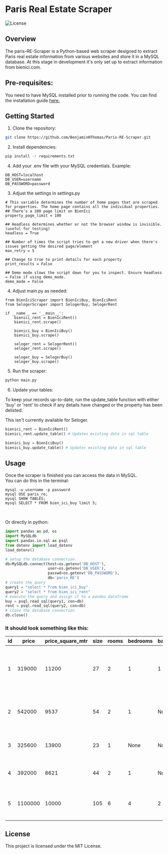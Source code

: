 # Paris Real Estate Scraper

![License](https://img.shields.io/badge/license-MIT-blue)

## Overview
The paris-RE-Scraper is a Python-based web scraper designed to extract Paris real estate information from various websites and store it in a MySQL database. At this stage in development it's only set up to extract information from bienici.com. 

## Pre-requisites:
You need to have MySQL installed prior to running the code. You can find the installation guide [here.](https://dev.mysql.com/doc/mysql-installation-excerpt/5.7/en/)

## Getting Started

1. Clone the repository:
```bash
git clone https://github.com/BenjaminHThomas/Paris-RE-Scraper.git
```

2. Install dependencies:
```bash
pip install -r requirements.txt
```
4. Add your .env file with your MySQL credentials. Example:
```
DB_HOST=localhost
DB_USER=username
DB_PASSWORD=password
```

3. Adjust the settings in settings.py
```
# This variable determines the number of home pages that are scraped for properties. The home page contains all the individual properties.
## There's a 100 page limit on BienIci
property_page_limit = 100

## Headless determines whether or not the browser window is invisible. (useful for testing)
headless = True

## Number of times the script tries to get a new driver when there's issues getting the desired page/element
max_retry = 5

## Change to true to print details for each property
print_results = False

## Demo mode slows the script down for you to inspect. Ensure headless = False if using demo_mode.
demo_mode = False
```

4. Adjust main.py as needed:
```
from BienIciScraper import BienIciBuy, BienIciRent
from SelogerScraper import SelogerBuy, SelogerRent

if __name__ == '__main__':
    bienici_rent = BienIciRent()
    bienici_rent.scrape() 

    bienici_buy = BienIciBuy()
    bienici_buy.scrape()

    seloger_rent = SelogerRent()
    seloger_rent.scrape()
    
    seloger_buy = SelogerBuy()
    seloger_buy.scrape()
``` 

5. Run the scraper:
```bash
python main.py
```

6. Update your tables:

To keep your records up-to-date, run the update_table function with either 'buy' or 'rent' to check if any details have changed or the property has been delisted.

This isn't currently available for Seloger.
```python 
bienici_rent = BienIciRent()
bienici_rent.update_table() # Updates existing data in sql table

bienici_buy = BienIciBuy()
bienici_buy.update_table() # Updates existing data in sql table
```

## Usage
Once the scraper is finished you can access the data in MySQL.
<br/>
You can do this in the terminal:
```
mysql -u username -p password
mysql USE paris_re;
mysql SHOW TABLES;
mysql SELECT * FROM bien_ici_buy limit 5;
```
<br/>

Or directly in python:
```python
import pandas as pd, os
import MySQLdb
import pandas.io.sql as psql
from dotenv import load_dotenv
load_dotenv()

# setup the database connection.  
db=MySQLdb.connect(host=os.getenv('DB_HOST'), 
                   user=os.getenv('DB_USER'), 
                   passwd=os.getenv('DB_PASSWORD'), 
                   db='paris_RE')
# create the query
query1 = "select * from bien_ici_buy"
query2 = "select * from bien_ici_rent"
# execute the query and assign it to a pandas dataframe
buy = psql.read_sql(query1, con=db)
rent = psql.read_sql(query2, con=db)
# close the database connection
db.close()
```
### It should look something like this:
| id | price | price_square_mtr | size | rooms | bedrooms | bathrooms | floor | realtor | zip_code | url | property_id | timestamp |
| --- | --- | --- | --- | --- | --- | --- | --- | --- | --- | --- | --- | --- |
| 1 | 319000 | 11200 | 27 | 2 | 1 | 1 | None | LAFORET SAINT AMBROISE - Lafor�t PARIS 11 ST AMBROISE | 75011 | https://www.bienici.com/annonce/vente/paris-11e/appartement/2pieces/laforet-immo-facile-21946723?q=%2Frecherche%2Fachat%2Fparis-75000%3Fpage%3D1&depuis-mise-en-avant=oui | /laforet-immo-facile-21946723?q= | 2023-12-30 15:00:17 |
| 2 | 542000 | 9537 | 54 | 2 | 1 | None | None |  | 75020 | https://www.bienici.com/annonce/vente/paris-20e/appartement/2pieces/gedeon-27853220?q=%2Frecherche%2Fachat%2Fparis-75000%3Fpage%3D1&depuis-mise-en-avant=oui | /gedeon-27853220?q= | 2023-12-30 15:00:17 |
| 3 | 325600 | 13900 | 23 | 1 | None | None | 4 | Abriculteurs - St�phanie ANRIOT | 75007 | https://www.bienici.com/annonce/vente/paris-7e/appartement/1piece/apimo-83836625?q=%2Frecherche%2Fachat%2Fparis-75000%3Fpage%3D1 | /apimo-83836625?q= | 2023-12-30 15:00:17 |
| 4 | 392000 | 8621 | 44 | 2 | 1 | None | 4 | Abriculteurs - St�phanie ANRIOT | 75019 | https://www.bienici.com/annonce/vente/paris-19e/appartement/2pieces/apimo-83800054?q=%2Frecherche%2Fachat%2Fparis-75000%3Fpage%3D1 | /apimo-83800054?q= | 2023-12-30 15:00:17 |
| 5 | 1100000 | 10000 | 105 | 6 | 4 | 2 | None | DE FERLA IMMOBILIER | 75014 | https://www.bienici.com/annonce/vente/paris-14e/appartement/6pieces/ag750523-407039141?q=%2Frecherche%2Fachat%2Fparis-75000%3Fpage%3D1 | /ag750523-407039141?q= | 2023-12-30 15:00:17 |


## License

This project is licensed under the MIT License.
